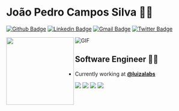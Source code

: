 # João Pedro Campos Silva :man_technologist:

[![Github Badge](https://img.shields.io/badge/-Github-000?style=flat-square&logo=Github&logoColor=white&link=https://github.com/joaopedrocampos)](https://github.com/joaopedrocampos)
[![Linkedin Badge](https://img.shields.io/badge/-LinkedIn-blue?style=flat-square&logo=Linkedin&logoColor=white&link=https://www.linkedin.com/in/joaopedrocampossilva/)](https://www.linkedin.com/in/joaopedrocampossilva/)
[![Gmail Badge](https://img.shields.io/badge/-Gmail-c14438?style=flat-square&logo=Gmail&logoColor=white&link=mailto:joaopedrocampossilva97@gmail.com)](mailto:joaopedrocampossilva97@gmail.com)
[![Twitter Badge](https://img.shields.io/badge/-Twitter-1d7ef2?style=flat-square&logo=Twitter&logoColor=white)](https://twitter.com/joaopedrcampos)

<div float="left">
  <a href="https://github.com/joaopedrocampos">
  <img align="left" height="180em" src="https://github-readme-stats.vercel.app/api?username=joaopedrocampos&show_icons=true&theme=tokyonight&include_all_commits=true&count_private=true" />
  </a>
  
  <img float="left" alt="GIF" src="https://media.giphy.com/media/xT3i1acWS2AQRKHgZi/giphy.gif" />
<div>

## Software Engineer :office_worker: 

- Currently working at **[@luizalabs](https://github.com/luizalabs)**

[<img src="https://img.shields.io/badge/Node.js-43853D?style=for-the-badge&logo=node.js&logoColor=white" />](https://nodejs.org/en/)
[<img src="https://img.shields.io/badge/TypeScript-007ACC?style=for-the-badge&logo=typescript&logoColor=white" />](https://www.typescriptlang.org/)
[<img src="https://img.shields.io/badge/Python-14354C?style=for-the-badge&logo=python&logoColor=white" />](https://www.python.org/)
[<img src="https://img.shields.io/badge/Go-00ADD8?style=for-the-badge&logo=go&logoColor=white" />](https://golang.org/)
